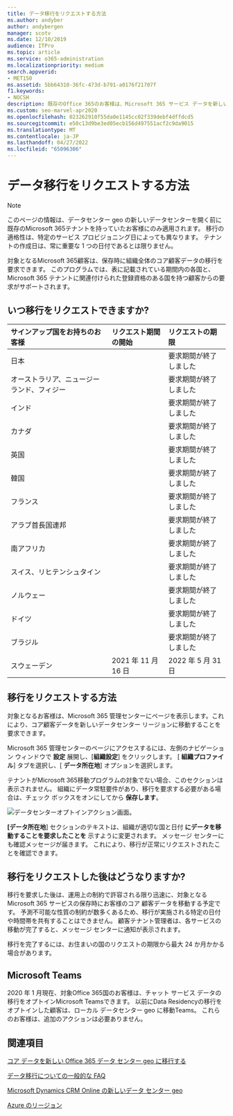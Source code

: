 ```yaml
---
title: データ移行をリクエストする方法
ms.author: andyber
author: andybergen
manager: scotv
ms.date: 12/10/2019
audience: ITPro
ms.topic: article
ms.service: o365-administration
ms.localizationpriority: medium
search.appverid:
- MET150
ms.assetid: 5bb64310-36fc-473d-b791-a0176f21707f
f1.keywords:
- NOCSH
description: 既存のOffice 365のお客様は、Microsoft 365 サービス データを新しい地域に移行する期限の前に要求を送信する必要があります。
ms.custom: seo-marvel-apr2020
ms.openlocfilehash: 023262910f55da0e1145cc02f339debf4dffdcd5
ms.sourcegitcommit: e50c13d9be3ed05ecb156d497551acf2c9da9015
ms.translationtype: MT
ms.contentlocale: ja-JP
ms.lasthandoff: 04/27/2022
ms.locfileid: "65096306"
---
```

# <a name="how-to-request-your-data-move"></a>データ移行をリクエストする方法

> [!NOTE]
> このページの情報は、データセンター geo の新しいデータセンターを開く前に既存のMicrosoft 365テナントを持っていたお客様にのみ適用されます。 移行の適格性は、特定のサービス プロビジョニング日によっても異なります。  テナントの作成日は、常に重要な 1 つの日付であるとは限りません。
  
対象となるMicrosoft 365顧客は、保存時に組織全体のコア顧客データの移行を要求できます。  このプログラムでは、表に記載されている期間内の各国と、Microsoft 365 テナントに関連付けられた登録資格のある国を持つ顧客からの要求がサポートされます。
  
## <a name="when-can-i-request-a-move"></a>いつ移行をリクエストできますか?

| サインアップ国をお持ちのお客様 | リクエスト期間の開始 | リクエストの期限 |
|:-----|:-----|:-----|
|日本  | |要求期間が終了しました  |
|オーストラリア、ニュージーランド、フィジー  | |要求期間が終了しました  |
|インド  | |要求期間が終了しました  |
|カナダ  | |要求期間が終了しました  |
|英国  | |要求期間が終了しました  |
|韓国  | |要求期間が終了しました  |
|フランス  | |要求期間が終了しました  |
|アラブ首長国連邦  | |要求期間が終了しました  |
|南アフリカ  | |要求期間が終了しました  |
|スイス、リヒテンシュタイン  | |要求期間が終了しました  |
|ノルウェー  | |要求期間が終了しました  |
|ドイツ  | |要求期間が終了しました  |
|ブラジル  | |要求期間が終了しました  |
|スウェーデン  |2021 年 11 月 16 日  |2022 年 5 月 31 日  |

## <a name="how-to-request-a-move"></a>移行をリクエストする方法

対象となるお客様は、Microsoft 365 管理センターにページを表示します。これにより、コア顧客データを新しいデータセンター リージョンに移動することを要求できます。  
  
Microsoft 365 管理センターのページにアクセスするには、左側のナビゲーション ウィンドウで **設定** 展開し、[**組織設定**] をクリックします。
[ **組織プロファイル**] タブを選択し、[ **データ所在地**] オプションを選択します。
  
テナントがMicrosoft 365移動プログラムの対象でない場合、このセクションは表示されません。  組織にデータ常駐要件があり、移行を要求する必要がある場合は、チェック ボックスをオンにしてから **保存します**。
  
![データセンターオプトインアクション画面。](../media/dataresidencyflyoutae.jpg)
  
**[データ所在地**] セクションのテキストは、組織が適切な国と日付 **にデータを移動することを要求したことを** 示すように変更されます。 メッセージ センターにも確認メッセージが届きます。 これにより、移行が正常にリクエストされたことを確認できます。 
  
## <a name="what-happens-after-requesting-a-move"></a>移行をリクエストした後はどうなりますか?

移行を要求した後は、運用上の制約で許容される限り迅速に、対象となるMicrosoft 365 サービスの保存時にお客様のコア 顧客データを移動する予定です。 予測不可能な性質の制約が数多くあるため、移行が実施される特定の日付や時間帯を共有することはできません。 顧客テナント管理者は、各サービスの移動が完了すると、メッセージ センターに通知が表示されます。
  
移行を完了するには、お住まいの国のリクエストの期限から最大 24 か月かかる場合があります。
  
## <a name="microsoft-teams"></a>Microsoft Teams

2020 年 1 月現在、対象Office 365国のお客様は、チャット サービス データの移行をオプトインMicrosoft Teamsできます。  以前にData Residencyの移行をオプトインした顧客は、ローカル データセンター geo に移動Teams。  これらのお客様は、追加のアクションは必要ありません。

## <a name="related-topics"></a>関連項目

[コア データを新しい Office 365 データ センター geo に移行する](moving-data-to-new-datacenter-geos.md)

[データ移行についての一般的な FAQ](data-move-faq.yml)

[Microsoft Dynamics CRM Online の新しいデータ センター geo](/power-platform/admin/new-datacenter-regions)
  
[Azure のリージョン](https://azure.microsoft.com/regions/)

